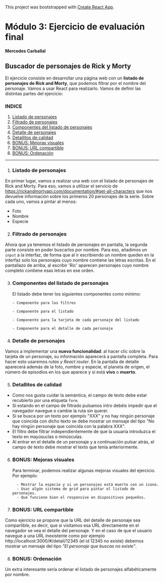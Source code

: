 This project was bootstrapped with [Create React App](https://github.com/facebook/create-react-app).

# Módulo 3: Ejercicio de evaluación final

#### Mercedes Carballal

## Buscador de personajes de Rick y Morty

El ejercicio consiste en desarrollar una página web con un **listado de personajes de Rick and Morty**, que
podemos filtrar por el nombre del personaje. Vamos a usar React para realizarlo.
Vamos de definir las distintas partes del ejercicio:

### INDICE

1. [Listado de personajes](#Listado-de-personajes)
2. [Filtrado de personajes](#Filtrado-de-personajes)
3. [Componentes del listado de personajes](#Componentes-del-listado-de-personajes)
4. [Detalle de personajes](#Detalle-de-personajes)
5. [Detallitos de calidad](#Detallitos-de-calidad)
6. [BONUS: Mejoras visuales](#BONUS-Mejoras-visuales)
7. [BONUS: URL compartible](#bonus-url-compartible)
8. [BONUS: Ordenación](#BONUS-Ordenación)

--------------------------------------------------------------------------------------

1.  ### Listado de personajes

En primer lugar, vamos a realizar una web con el listado de personajes de Rick and Morty.
Para eso, vamos a utilizar el servicio de https://rickandmortyapi.com/documentation/#get-all-characters que nos devuelve información sobre los primeros 20 personajes de la serie. Sobre cada uno, vamos a pintar al menos:
- Foto
- Nombre
- Especie

2.  ### Filtrado de personajes

Ahora que ya tenemos el listado de personajes en pantalla, la segunda parte consiste en poder buscarlos por nombre. Para eso, añadimos un `input` a la interfaz, de forma que al ir escribiendo un nombre queden en la interfaz solo los personajes cuyo nombre contiene las letras escritas. En el pantallazo de arriba, al escribir 'Ric' aparecen personajes cuyo nombre completo contiene esas letras en ese orden.

3.  ### Componentes del listado de personajes

    El listado debe tener los siguientes componentes como mínimo:

        - Componente para los filtros

        - Componente para el listado

        - Componente para la tarjeta de cada personaje del listado

        - Componente para el detalle de cada personaje

4.  ### Detalle de personajes

Vamos a implementar una **nueva funcionalidad**: al hacer clic sobre la tarjeta de un personaje, su información aparecerá a pantalla completa. Para hacer esto usaremos *rutas y React router*.
En la pantalla de detalle aparecerá además de la foto, nombre y especie, el planeta de origen, el número de episodios en los que aparece y si está **vivo** o **muerto**.

5.  ### Detallitos de calidad

- Como nos gusta cuidar la semántica, el campo de texto debe estar recubierto por una etiqueta `form`.
- Si estando en el campo de filtrado pulsamos intro debéis impedir que el navegador navegue o cambie la ruta sin querer.
- Si se busca por un texto por ejemplo "XXX" y no hay ningún personaje que coincida con dicho texto se debe mostrar un mensaje del tipo "No hay ningún personaje que coincida con la palabra XXX".
- El filtro debe filtrar independientemente de que la usuaria introduzca el texto en mayúsuclas o minúsculas.
- Al entrar en el detalle de un personaje y a continuación pulsar atrás, el campo de texto debe mostrar el texto que tenía anteriormente.

6.  ### BONUS: Mejoras visuales

    Para terminar, podemos realizar algunas mejoras visuales del ejercicio. Por ejemplo:

          - Mostrar la especie y si un personajes está muerto con un icono.
          - Usar algún sistema de grid para pintar el listado de personajes.
          - Que funcione bien el responsive en dispositivos pequeños.

7.  ### BONUS: URL compartible

Como ejercicio se propone que la URL del detalle de personaje sea compartible, es decir, que si visitamos esa URL directamente en el navegador se vea el detalle del personaje. Y en el caso de que el usuario navegue a una URL inexistente como por ejemplo http://localhost:3000/#/detail/12345 (el id 12345 no existe) debemos mostrar un mensaje del tipo _"El personaje que buscas no existe"_.

8.  ### BONUS: Ordenación

Un extra interesante sería ordenar el listado de personajes alfabéticamente por nombre.
